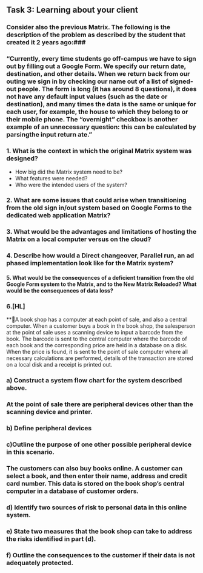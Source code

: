 ## Task 3: Learning about your client
### Consider also the previous Matrix. The following is the description of the problem as described by the student that created it 2 years ago:###

### “Currently, every time students go off-campus we have to sign out by filling out a Google Form. We specify our return date, destination, and other details. When we return back from our outing we sign in by checking our name out of a list of  signed-out people. The form is long (it has around 8 questions), it does not have any default input values (such as the date or destination), and many times the data is the same or unique for each user, for example, the house to which they belong to or their mobile phone. The “overnight” checkbox is another example of an unnecessary question: this can be calculated by parsingthe input return ate.”

### 1. What is the context in which the original Matrix system was designed?
  * How big did the Matrix system need to be? 
  * What features were needed?
  * Who were the intended users of the system?



### 2. What are some issues that could arise when transitioning from the old sign in/out system based on Google Forms to the dedicated web application Matrix? 


### 3. What would be the advantages and limitations of hosting the Matrix on a local computer versus on the cloud?




### 4. Describe how would a Direct changeover, Parallel run, an ad phased implementation look like for the Matrix system? 



#### 5. What would be the consequences of a deficient transition from the old Google Form system to the Matrix, and to the New Matrix Reloaded? What would be the consequences of data loss?




### 6.[HL]
**📔A book shop has a computer at each point of sale, and also a central computer. When a customer buys a book in the book shop, the salesperson at the point of sale uses a scanning device to input a barcode from the book. The barcode is sent to the central computer where the barcode of each book and the corresponding price are held in a database on a disk. When the price is found, it is sent to the point of sale computer where all necessary calculations are performed, details of the transaction are stored on a local disk and a receipt is printed out.

### a) Construct a system flow chart for the system described above.



### At the point of sale there are peripheral devices other than the scanning device and printer.





### b) Define peripheral devices


### c)Outline the purpose of one other possible peripheral device in this scenario.


### The customers can also buy books online. A customer can select a book, and then enter their name, address and credit card number. This data is stored on the book shop’s central computer in a database of customer orders.

### d) Identify two sources of risk to personal data in this online system.


### e) State two measures that the book shop can take to address the risks identified in part (d).



### f) Outline the consequences to the customer if their data is not adequately protected.



